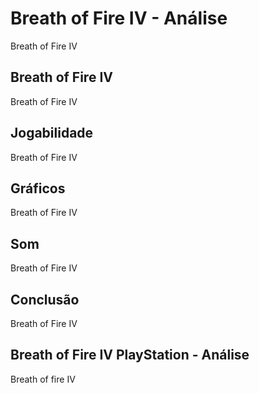---
---

# Breath of Fire IV - Análise

Breath of Fire IV

## Breath of Fire IV

Breath of Fire IV

## Jogabilidade

Breath of Fire IV

## Gráficos

Breath of Fire IV

## Som

Breath of Fire IV

## Conclusão

Breath of Fire IV

## Breath of Fire IV PlayStation - Análise

Breath of fire IV
